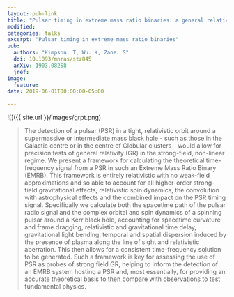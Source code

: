```yaml
---
layout: pub-link
title: "Pulsar timing in extreme mass ratio binaries: a general relativistic approach"
modified:
categories: talks
excerpt: "Pulsar timing in extreme mass ratio binaries"
pub:
  authors: "Kimpson. T, Wu. K, Zane. S"
  doi: 10.1093/mnras/stz845
  arXiv: 1903.08258
  jref:
image:
  feature:
date: 2019-06-01T00:00:00-05:00

---
```



![]({{ site.url }}/images/grpt.png)

>The detection of a pulsar (PSR) in a tight, relativistic orbit around a supermassive or intermediate mass black hole - such as those in the Galactic centre or in the centre of Globular clusters - would allow for precision tests of general relativity (GR) in the strong-field, non-linear regime. We present a framework for calculating the theoretical time-frequency signal from a PSR in such an Extreme Mass Ratio Binary (EMRB). This framework is entirely relativistic with no weak-field approximations and so able to account for all higher-order strong-field gravitational effects, relativistic spin dynamics, the convolution with astrophysical effects and the combined impact on the PSR timing signal. Specifically we calculate both the spacetime path of the pulsar radio signal and the complex orbital and spin dynamics of a spinning pulsar around a Kerr black hole, accounting for spacetime curvature and frame dragging, relativistic and gravitational time delay, gravitational light bending, temporal and spatial dispersion induced by the presence of plasma along the line of sight and relativistic aberration. This then allows for a consistent time-frequency solution to be generated. Such a framework is key for assessing the use of PSR as probes of strong field GR, helping to inform the detection of an EMRB system hosting a PSR and, most essentially, for providing an accurate theoretical basis to then compare with observations to test fundamental physics.
